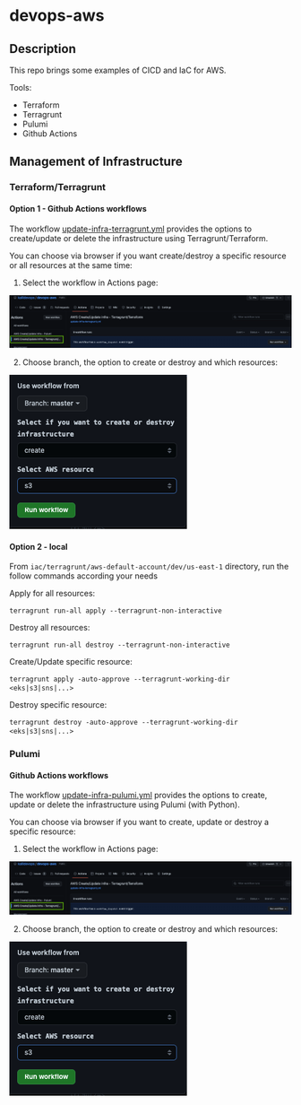 # devops-aws

## Description

This repo brings some examples of CICD and IaC for AWS.

Tools:

- Terraform
- Terragrunt
- Pulumi
- Github Actions

## Management of Infrastructure
### Terraform/Terragrunt
#### Option 1 - Github Actions workflows
The workflow [update-infra-terragrunt.yml](.github/workflows/update-infra-terragrunt.yml) provides the options to create/update or delete the infrastructure using Terragrunt/Terraform.

You can choose via browser if you want create/destroy a specific resource or all resources at the same time:

1) Select the workflow in Actions page:

![workflow_1](images/workflow_1.png "")

2) Choose branch, the option to create or destroy and which resources:

![workflow_2](images/workflow_2.png "")

#### Option 2 - local

From ``` iac/terragrunt/aws-default-account/dev/us-east-1 ``` directory, run the follow commands according your needs

Apply for all resources:

```
terragrunt run-all apply --terragrunt-non-interactive
```

Destroy all resources:

```
terragrunt run-all destroy --terragrunt-non-interactive
```

Create/Update specific resource:

```
terragrunt apply -auto-approve --terragrunt-working-dir <eks|s3|sns|...>
```

Destroy specific resource:

```
terragrunt destroy -auto-approve --terragrunt-working-dir <eks|s3|sns|...>
```

### Pulumi
#### Github Actions workflows
The workflow [update-infra-pulumi.yml](.github/workflows/update-infra-pulumi.yml) provides the options to create, update or delete the infrastructure using Pulumi (with Python).

You can choose via browser if you want to create, update or destroy a specific resource:

1) Select the workflow in Actions page:

![workflow_3](images/workflow_1.png "")

2) Choose branch, the option to create or destroy and which resources:

![workflow_4](images/workflow_2.png "")